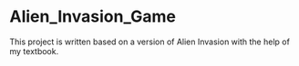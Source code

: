 # Alien_Invasion_Game
This project is written based on a version of Alien Invasion with the help of my textbook.
